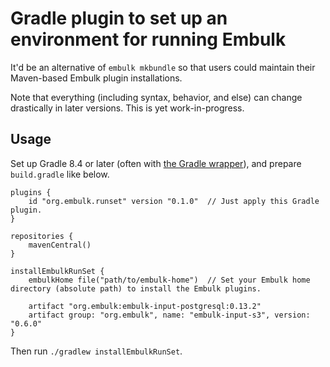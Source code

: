 Gradle plugin to set up an environment for running Embulk
==========================================================

It'd be an alternative of `embulk mkbundle` so that users could maintain their Maven-based Embulk plugin installations.

Note that everything (including syntax, behavior, and else) can change drastically in later versions. This is yet work-in-progress.

Usage
------

Set up Gradle 8.4 or later (often with [the Gradle wrapper](https://docs.gradle.org/current/userguide/gradle_wrapper.html)), and prepare `build.gradle` like below.

```
plugins {
    id "org.embulk.runset" version "0.1.0"  // Just apply this Gradle plugin.
}

repositories {
    mavenCentral()
}

installEmbulkRunSet {
    embulkHome file("path/to/embulk-home")  // Set your Embulk home directory (absolute path) to install the Embulk plugins.

    artifact "org.embulk:embulk-input-postgresql:0.13.2"
    artifact group: "org.embulk", name: "embulk-input-s3", version: "0.6.0"
}
```

Then run `./gradlew installEmbulkRunSet`.
